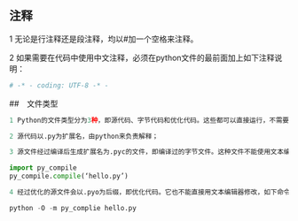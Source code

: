 ## 注释

1 无论是行注释还是段注释，均以#加一个空格来注释。

2 如果需要在代码中使用中文注释，必须在python文件的最前面加上如下注释说明：
``` python
# -* - coding: UTF-8 -* -
```


##　文件类型
``` python
1 Python的文件类型分为3种，即源代码、字节代码和优化代码。这些都可以直接运行，不需要进行编译或连接。

2 源代码以.py为扩展名，由python来负责解释；

3 源文件经过编译后生成扩展名为.pyc的文件，即编译过的字节文件。这种文件不能使用文本编辑器修改。pyc文件是和平台无关的，可以在大部分操作系统上运行。如下语句可以用来产生pyc文件：

import py_compile
py_compile.compile(‘hello.py’)

4 经过优化的源文件会以.pyo为后缀，即优化代码。它也不能直接用文本编辑器修改，如下命令可用来生成pyo文件：

python -O -m py_complie hello.py
```